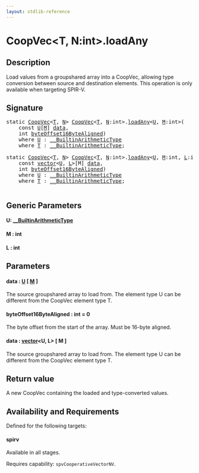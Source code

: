 ```yaml
---
layout: stdlib-reference
---
```


# CoopVec\<T, N:int\>\.loadAny

## Description

Load values from a groupshared array into a CoopVec, allowing type conversion between source and destination elements.
This operation is only available when targeting SPIR-V.



## Signature 

<pre>
<span class='code_keyword'>static</span> <a href="../index.html" class="code_type">CoopVec</a>&lt;<a href="../index.html#typeparam-T" class="code_type">T</a>, <a href="../index.html#decl-N" class="code_var">N</a>&gt; <a href="../index.html" class="code_type">CoopVec</a>&lt;<a href="../index.html#typeparam-T" class="code_type">T</a>, <a href="../index.html#decl-N" class="code_var">N</a>:<span class="code_keyword">int</span>&gt;.<a href=".html">loadAny</a>&lt;<a href=".html#typeparam-U" class="code_type">U</a>, <a href=".html#decl-M" class="code_var">M</a>:<span class="code_keyword">int</span>&gt;(
    <span class="code_keyword">const</span> <a href=".html#typeparam-U" class="code_type">U</a>[<a href=".html#decl-M" class="code_var">M</a>] <a href=".html#decl-data" class="code_param">data</a>,
    <span class="code_keyword">int</span> <a href=".html#decl-byteOffset16ByteAligned" class="code_param">byteOffset16ByteAligned</a>)
    <span class='code_keyword'>where</span> <a href=".html#typeparam-U" class="code_type">U</a> : <a href="../../../interfaces/0_builtinarithmetictype-029j/index.html" class="code_type">__BuiltinArithmeticType</a>
    <span class='code_keyword'>where</span> <a href="../index.html#typeparam-T" class="code_type">T</a> : <a href="../../../interfaces/0_builtinarithmetictype-029j/index.html" class="code_type">__BuiltinArithmeticType</a>;

<span class='code_keyword'>static</span> <a href="../index.html" class="code_type">CoopVec</a>&lt;<a href="../index.html#typeparam-T" class="code_type">T</a>, <a href="../index.html#decl-N" class="code_var">N</a>&gt; <a href="../index.html" class="code_type">CoopVec</a>&lt;<a href="../index.html#typeparam-T" class="code_type">T</a>, <a href="../index.html#decl-N" class="code_var">N</a>:<span class="code_keyword">int</span>&gt;.<a href=".html">loadAny</a>&lt;<a href=".html#typeparam-U" class="code_type">U</a>, <a href=".html#decl-M" class="code_var">M</a>:<span class="code_keyword">int</span>, <a href=".html#decl-L" class="code_var">L</a>:<span class="code_keyword">int</span>&gt;(
    <span class="code_keyword">const</span> <a href="../../vector/index.html" class="code_type">vector</a>&lt;<a href=".html#typeparam-U" class="code_type">U</a>, <a href=".html#decl-L" class="code_var">L</a>&gt;[M] <a href=".html#decl-data" class="code_param">data</a>,
    <span class="code_keyword">int</span> <a href=".html#decl-byteOffset16ByteAligned" class="code_param">byteOffset16ByteAligned</a>)
    <span class='code_keyword'>where</span> <a href=".html#typeparam-U" class="code_type">U</a> : <a href="../../../interfaces/0_builtinarithmetictype-029j/index.html" class="code_type">__BuiltinArithmeticType</a>
    <span class='code_keyword'>where</span> <a href="../index.html#typeparam-T" class="code_type">T</a> : <a href="../../../interfaces/0_builtinarithmetictype-029j/index.html" class="code_type">__BuiltinArithmeticType</a>;

</pre>

## Generic Parameters

####  <a id="typeparam-U"></a>U: [\_\_BuiltinArithmeticType](../../../interfaces/0_builtinarithmetictype-029j/index.html)
####  <a id="decl-M"></a>M  : int
####  <a id="decl-L"></a>L  : int

## Parameters

####  <a id="decl-data"></a>data  : [U](.html#typeparam-U) \[ [M](.html#decl-M) \]
The source groupshared array to load from. The element type U can be different from the CoopVec element type T.

####  <a id="decl-byteOffset16ByteAligned"></a>byteOffset16ByteAligned  : int = 0
The byte offset from the start of the array. Must be 16-byte aligned.

####  <a id="decl-data"></a>data  : [vector](../../vector/index.html)\<U, L\> \[ M \]
The source groupshared array to load from. The element type U can be different from the CoopVec element type T.


## Return value
A new CoopVec containing the loaded and type-converted values.


## Availability and Requirements

Defined for the following targets:

#### spirv
Available in all stages.

Requires capability: `spvCooperativeVectorNV`.


